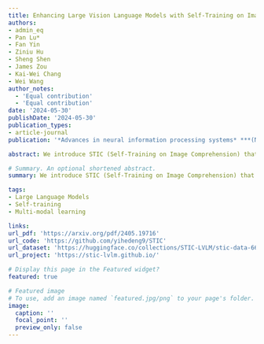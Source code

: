 ```yaml
---
title: Enhancing Large Vision Language Models with Self-Training on Image Comprehension
authors:
- admin_eq 
- Pan Lu* 
- Fan Yin
- Ziniu Hu
- Sheng Shen
- James Zou
- Kai-Wei Chang
- Wei Wang
author_notes:
  - 'Equal contribution'
  - 'Equal contribution'
date: '2024-05-30'
publishDate: '2024-05-30'
publication_types:
- article-journal
publication: '*Advances in neural information processing systems* ***(NeurIPS)***'

abstract: We introduce STIC (Self-Training on Image Comprehension) that enhances the understanding and reasoning capabilities of LVLMs through self-generated data. Our experiments across seven benchmarks, including ScienceQA, TextVQA, ChartQA, LLaVA-Bench, MMBench, MM-Vet, and MathVista, demonstrate a notable average accuracy gain of 4.0% by self-training.  

# Summary. An optional shortened abstract.
summary: We introduce STIC (Self-Training on Image Comprehension) that enhances the understanding and reasoning capabilities of LVLMs through self-generated data. Our experiments across seven benchmarks, including ScienceQA, TextVQA, ChartQA, LLaVA-Bench, MMBench, MM-Vet, and MathVista, demonstrate a notable average accuracy gain of 4.0% by self-training.   

tags:
- Large Language Models
- Self-training
- Multi-modal learning

links:
url_pdf: 'https://arxiv.org/pdf/2405.19716'
url_code: 'https://github.com/yihedeng9/STIC'
url_dataset: 'https://huggingface.co/collections/STIC-LVLM/stic-data-6658e7f93aa5d4bb34ef140b'
url_project: 'https://stic-lvlm.github.io/'

# Display this page in the Featured widget?
featured: true

# Featured image
# To use, add an image named `featured.jpg/png` to your page's folder.
image:
  caption: ''
  focal_point: ''
  preview_only: false
---
```

